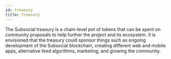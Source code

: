 ```yaml
---
id: treasury
title: Treasury
---
```


The Subsocial treasury is a chain-level pot of tokens that can be spent on community proposals
to help further the project and its ecosystem. It is envisioned that the treasury could sponsor things such as 
ongoing development of the Subsocial blockchain, creating different web and mobile apps, alternative feed algorithms, marketing, and growing
the community.
